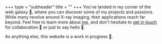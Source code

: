 +++
type = "subheader"
title = ""
+++
You've landed in my corner of the web galaxy 🌌, where you can discover some of my projects and passions. While many revolve around X-ray imaging, their applications reach far beyond. Feel free to learn more about [me](/about), and don't hesitate to [get in touch](mailto:snipdomenico@gmail.com) for collaboration 🤝 or just to say hello 👋.

As anything else, this website is a work in progress 🚧.